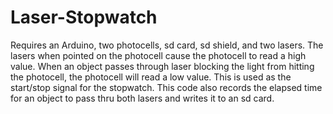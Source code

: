 # Laser-Stopwatch
Requires an Arduino, two photocells, sd card, sd shield, and two lasers. The lasers when pointed on the photocell cause the photocell to read a high value. When an object passes through laser blocking the light from hitting the photocell, the photocell will read a low value. This is used as the start/stop signal for the stopwatch. This code also records the elapsed time for an object to pass thru both lasers and writes it to an sd card.
